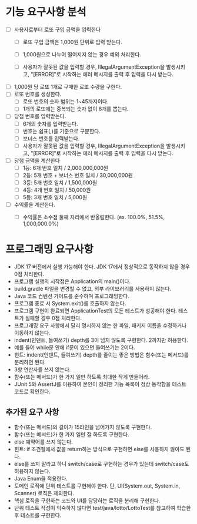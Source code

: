 # 기능 요구사항 분석

- [ ] 사용자로부터 로또 구입 금액을 입력한다
  - [ ] 로또 구입 금액은 1,000원 단위로 입력 받는다.
  - [ ] 1,000원으로 나누어 떨어지지 않는 경우 예외 처리한다.
  - [ ] 사용자가 잘못된 값을 입력할 경우, IllegalArgumentException을 발생시키고, "[ERROR]"로 시작하는 에러 메시지를 출력 후 입력을 다시 받는다.


- [ ] 1,000원 당 로또 1개로 구매한 로또 수량을 구한다.
- [ ] 로또 번호를 생성한다.
  - [ ] 로또 번호의 숫자 범위는 1~45까지이다.
  - [ ] 1개의 로또에는 중복되는 숫자 없이 6개를 뽑는다.

- [ ] 당첨 번호를 입력받는다.
  - [ ] 6개의 숫자를 입력받는다.
  - [ ] 번호는 쉼표(,)를 기준으로 구분한다.
  - [ ] 보너스 번호를 입력받는다.
  - [ ] 사용자가 잘못된 값을 입력할 경우, IllegalArgumentException을 발생시키고, "[ERROR]"로 시작하는 에러 메시지를 출력 후 입력을 다시 받는다.
  
- [ ] 당첨 금액을 계산한다
  - [ ] 1등: 6개 번호 일치 / 2,000,000,000원
  - [ ] 2등: 5개 번호 + 보너스 번호 일치 / 30,000,000원
  - [ ] 3등: 5개 번호 일치 / 1,500,000원
  - [ ] 4등: 4개 번호 일치 / 50,000원
  - [ ] 5등: 3개 번호 일치 / 5,000원

- [ ] 수익률을 계산한다.
  - [ ] 수익률은 소수점 둘째 자리에서 반올림한다. (ex. 100.0%, 51.5%, 1,000,000.0%)

    

# 프로그래밍 요구사항
- JDK 17 버전에서 실행 가능해야 한다. JDK 17에서 정상적으로 동작하지 않을 경우 0점 처리한다.
- 프로그램 실행의 시작점은 Application의 main()이다.
- build.gradle 파일을 변경할 수 없고, 외부 라이브러리를 사용하지 않는다.
- Java 코드 컨벤션 가이드를 준수하며 프로그래밍한다.
- 프로그램 종료 시 System.exit()를 호출하지 않는다.
- 프로그램 구현이 완료되면 ApplicationTest의 모든 테스트가 성공해야 한다. 테스트가 실패할 경우 0점 처리한다.
- 프로그래밍 요구 사항에서 달리 명시하지 않는 한 파일, 패키지 이름을 수정하거나 이동하지 않는다.
- indent(인덴트, 들여쓰기) depth를 3이 넘지 않도록 구현한다. 2까지만 허용한다.
- 예를 들어 while문 안에 if문이 있으면 들여쓰기는 2이다.
- 힌트: indent(인덴트, 들여쓰기) depth를 줄이는 좋은 방법은 함수(또는 메서드)를 분리하면 된다.
- 3항 연산자를 쓰지 않는다.
- 함수(또는 메서드)가 한 가지 일만 하도록 최대한 작게 만들어라.
- JUnit 5와 AssertJ를 이용하여 본인이 정리한 기능 목록이 정상 동작함을 테스트 코드로 확인한다.

## 추가된 요구 사항
- 함수(또는 메서드)의 길이가 15라인을 넘어가지 않도록 구현한다.
- 함수(또는 메서드)가 한 가지 일만 잘 하도록 구현한다.
- else 예약어를 쓰지 않는다.
- 힌트: if 조건절에서 값을 return하는 방식으로 구현하면 else를 사용하지 않아도 된다.
- else를 쓰지 말라고 하니 switch/case로 구현하는 경우가 있는데 switch/case도 허용하지 않는다.
- Java Enum을 적용한다.
- 도메인 로직에 단위 테스트를 구현해야 한다. 단, UI(System.out, System.in, Scanner) 로직은 제외한다.
- 핵심 로직을 구현하는 코드와 UI를 담당하는 로직을 분리해 구현한다.
- 단위 테스트 작성이 익숙하지 않다면 test/java/lotto/LottoTest를 참고하여 학습한 후 테스트를 구현한다.